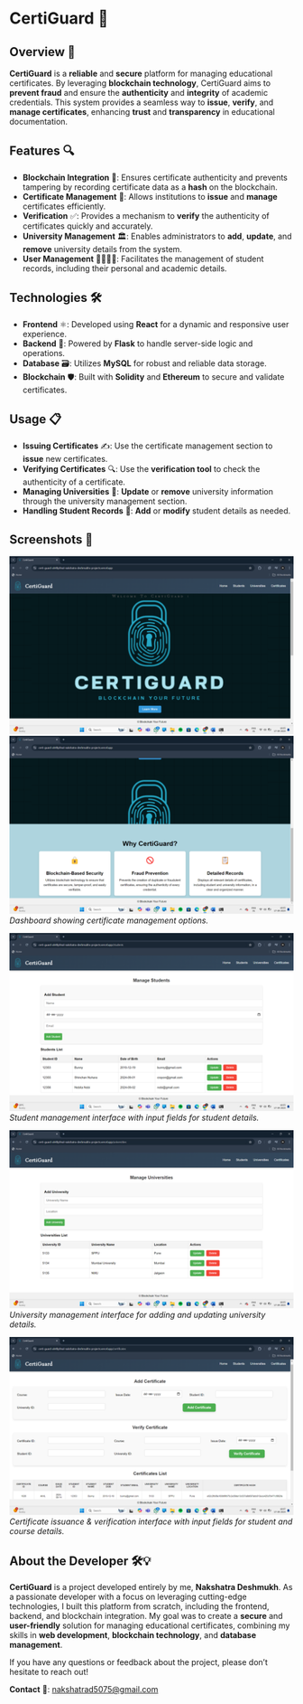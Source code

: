 # CertiGuard 🚀

## Overview 📜
**CertiGuard** is a **reliable** and **secure** platform for managing educational certificates. By leveraging **blockchain technology**, CertiGuard aims to **prevent fraud** and ensure the **authenticity** and **integrity** of academic credentials. This system provides a seamless way to **issue**, **verify**, and **manage certificates**, enhancing **trust** and **transparency** in educational documentation. 

## Features 🔍
- **Blockchain Integration** 🔗: Ensures certificate authenticity and prevents tampering by recording certificate data as a **hash** on the blockchain.
- **Certificate Management** 🏫: Allows institutions to **issue** and **manage** certificates efficiently.
- **Verification** ✅: Provides a mechanism to **verify** the authenticity of certificates quickly and accurately.
- **University Management** 🏛️: Enables administrators to **add**, **update**, and **remove** university details from the system.
- **User Management** 👩‍🎓👨‍🎓: Facilitates the management of student records, including their personal and academic details.

## Technologies 🛠️
- **Frontend** ⚛️: Developed using **React** for a dynamic and responsive user experience.
- **Backend** 🐍: Powered by **Flask** to handle server-side logic and operations.
- **Database** 🗃️: Utilizes **MySQL** for robust and reliable data storage.
- **Blockchain** 🛡️: Built with **Solidity** and **Ethereum** to secure and validate certificates.

## Usage 📋
- **Issuing Certificates** ✍️: Use the certificate management section to **issue** new certificates.
- **Verifying Certificates** 🔍: Use the **verification tool** to check the authenticity of a certificate.
- **Managing Universities** 📝: **Update** or **remove** university information through the university management section.
- **Handling Student Records** 🔄: **Add** or **modify** student details as needed.

## Screenshots 📸

![Dashboard Screenshot](https://github.com/NakshatraDeshmukh/CertiGuard/blob/main/Screenshot%202024-09-17%20160511.png)
![](https://github.com/NakshatraDeshmukh/CertiGuard/blob/main/Screenshot%202024-09-17%20160531.png)
*Dashboard showing certificate management options.*

![Certificate Issuance Screenshot](https://github.com/NakshatraDeshmukh/CertiGuard/blob/main/Screenshot%202024-09-17%20160549.png)  
*Student management interface with input fields for student details.*

![Certificate Issuance Screenshot](https://github.com/NakshatraDeshmukh/CertiGuard/blob/main/Screenshot%202024-09-17%20160601.png)  
*University management interface for adding and updating university details.*

![University Management Screenshot](https://github.com/NakshatraDeshmukh/CertiGuard/blob/main/Screenshot%202024-09-17%20160727.png)  
*Certificate issuance & verification interface with input fields for student and course details.*

## About the Developer 🛠️💡
**CertiGuard** is a project developed entirely by me, **Nakshatra Deshmukh**. As a passionate developer with a focus on leveraging cutting-edge technologies, I built this platform from scratch, including the frontend, backend, and blockchain integration. My goal was to create a **secure** and **user-friendly** solution for managing educational certificates, combining my skills in **web development**, **blockchain technology**, and **database management**. 

If you have any questions or feedback about the project, please don’t hesitate to reach out!

**Contact** 📧: [nakshatrad5075@gmail.com](mailto:nakshatrad5075@gmail.com)


